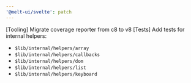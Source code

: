 ```yaml
---
'@melt-ui/svelte': patch
---
```


[Tooling] Migrate coverage reporter from c8 to v8
[Tests] Add tests for internal helpers:
  - `$lib/internal/helpers/array`
  - `$lib/internal/helpers/callbacks`
  - `$lib/internal/helpers/dom`
  - `$lib/internal/helpers/list`
  - `$lib/internal/helpers/keyboard`
